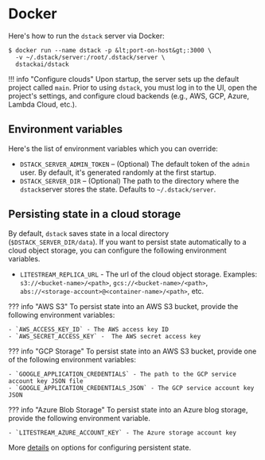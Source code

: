 # Docker

Here's how to run the `dstack` server via Docker:

<div class="termy">

```shell
$ docker run --name dstack -p &lt;port-on-host&gt;:3000 \ 
  -v ~/.dstack/server:/root/.dstack/server \
  dstackai/dstack
```

</div>

!!! info "Configure clouds"
    Upon startup, the server sets up the default project called `main`. Prior to using `dstack`, you must log in to the
    UI, open the project's settings, and configure cloud backends (e.g., AWS, GCP, Azure, Lambda Cloud, etc.).

## Environment variables

Here's the list of environment variables which you can override:

- `DSTACK_SERVER_ADMIN_TOKEN` – (Optional) The default token of the `admin` user. By default, it's generated randomly
  at the first startup.
- `DSTACK_SERVER_DIR` – (Optional) The path to the directory where the `dstack`server stores the state. Defaults to `~/.dstack/server`.

## Persisting state in a cloud storage

By default, `dstack` saves state in a local directory (`$DSTACK_SERVER_DIR/data`).
If you want to persist state automatically to a cloud object storage, you can configure the following environment
variables.

- `LITESTREAM_REPLICA_URL` - The url of the cloud object storage.
  Examples: `s3://<bucket-name>/<path>`, `gcs://<bucket-name>/<path>`, `abs://<storage-account>@<container-name>/<path>`, etc.

??? info "AWS S3"
    To persist state into an AWS S3 bucket, provide the following environment variables:

    - `AWS_ACCESS_KEY_ID` - The AWS access key ID
    - `AWS_SECRET_ACCESS_KEY` -  The AWS secret access key

??? info "GCP Storage"
    To persist state into an AWS S3 bucket, provide one of the following environment variables:

    - `GOOGLE_APPLICATION_CREDENTIALS` - The path to the GCP service account key JSON file
    - `GOOGLE_APPLICATION_CREDENTIALS_JSON` - The GCP service account key JSON

??? info "Azure Blob Storage"
    To persist state into an Azure blog storage, provide the following environment variable.

    - `LITESTREAM_AZURE_ACCOUNT_KEY` - The Azure storage account key

More [details](https://litestream.io/guides/) on options for configuring persistent state.
